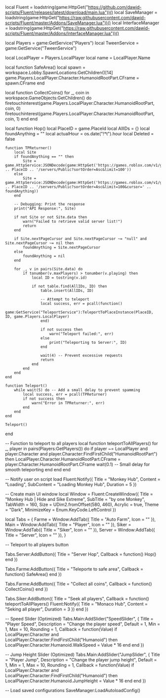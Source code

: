 local Fluent = loadstring(game:HttpGet("https://github.com/dawid-scripts/Fluent/releases/latest/download/main.lua"))()
local SaveManager = loadstring(game:HttpGet("https://raw.githubusercontent.com/dawid-scripts/Fluent/master/Addons/SaveManager.lua"))()
local InterfaceManager = loadstring(game:HttpGet("https://raw.githubusercontent.com/dawid-scripts/Fluent/master/Addons/InterfaceManager.lua"))()


local Players = game:GetService("Players")
local TweenService = game:GetService("TweenService")

local LocalPlayer = Players.LocalPlayer
local name = LocalPlayer.Name

local function SafeArea()
    local spawn = workspace.Lobby.SpawnLocations:GetChildren()[14]
    game.Players.LocalPlayer.Character.HumanoidRootPart.CFrame = spawn.CFrame
end

local function CollectCoins()
    for _, coin in workspace.GameObjects:GetChildren() do
        firetouchinterest(game.Players.LocalPlayer.Character.HumanoidRootPart, coin, 0)
        firetouchinterest(game.Players.LocalPlayer.Character.HumanoidRootPart, coin, 1)
    end
end

local function Hop()
    local PlaceID = game.PlaceId
    local AllIDs = {}
    local foundAnything = ""
    local actualHour = os.date("!*t").hour
    local Deleted = false

    function TPReturner()
        local Site
        if foundAnything == "" then
            Site = game.HttpService:JSONDecode(game:HttpGet('https://games.roblox.com/v1/games/' .. PlaceID .. '/servers/Public?sortOrder=Asc&limit=100'))
        else
            Site = game.HttpService:JSONDecode(game:HttpGet('https://games.roblox.com/v1/games/' .. PlaceID .. '/servers/Public?sortOrder=Asc&limit=100&cursor=' .. foundAnything))
        end
        
        -- Debugging: Print the response
        print("API Response:", Site)

        if not Site or not Site.data then
            warn("Failed to retrieve valid server list!")
            return
        end

        if Site.nextPageCursor and Site.nextPageCursor ~= "null" and Site.nextPageCursor ~= nil then
            foundAnything = Site.nextPageCursor
        else
            foundAnything = nil
        end

        for _, v in pairs(Site.data) do
            if tonumber(v.maxPlayers) > tonumber(v.playing) then
                local ID = tostring(v.id)

                if not table.find(AllIDs, ID) then
                    table.insert(AllIDs, ID)

                    -- Attempt to teleport
                    local success, err = pcall(function()
                        game:GetService("TeleportService"):TeleportToPlaceInstance(PlaceID, ID, game.Players.LocalPlayer)
                    end)

                    if not success then
                        warn("Teleport failed:", err)
                    else
                        print("Teleporting to Server:", ID)
                    end

                    wait(4) -- Prevent excessive requests
                    return
                end
            end
        end
    end

    function Teleport()
        while wait(5) do -- Add a small delay to prevent spamming
            local success, err = pcall(TPReturner)
            if not success then
                warn("Error in TPReturner:", err)
            end
        end
    end

    Teleport()
end

-- Function to teleport to all players
local function teleportToAllPlayers()
    for _, player in pairs(Players:GetPlayers()) do
        if player ~= LocalPlayer and player.Character and player.Character:FindFirstChild("HumanoidRootPart") then
            LocalPlayer.Character.HumanoidRootPart.CFrame = player.Character.HumanoidRootPart.CFrame
            wait(0.1) -- Small delay for smooth teleporting
        end
    end
end

-- Notify user on script load
Fluent:Notify({
    Title = "Monkey Hub",
    Content = "Loading",
    SubContent = "Loading Monkey Hub",
    Duration = 5
})

-- Create main UI window
local Window = Fluent:CreateWindow({
    Title = "Monkey Hub | Hide and Sike Extreme",
    SubTitle = "by one Monkey",
    TabWidth = 160,
    Size = UDim2.fromOffset(580, 460),
    Acrylic = true,
    Theme = "Dark",
    MinimizeKey = Enum.KeyCode.LeftControl
})

local Tabs = {
    Farme = Window:AddTab({ Title = "Auto Farm", Icon = "" }),
    Main = Window:AddTab({ Title = "Player", Icon = "" }),
    Siker = Window:AddTab({ Title = "Siker", Icon = "" }),
    Server = Window:AddTab({ Title = "Server", Icon = "" }),
}

-- Teleport to all players button

Tabs.Server:AddButton({
    Title = "Server Hop",
    Callback = function()
        Hop()
    end
})

Tabs.Farme:AddButton({
    Title = "Teleporte to safe area",
    Callback = function()
        SafeArea()
    end
})

Tabs.Farme:AddButton({
    Title = "Collect all coins",
    Callback = function()
        CollectCoins()
    end
})

Tabs.Siker:AddButton({
    Title = "Seek all players",
    Callback = function()
        teleportToAllPlayers()
        Fluent:Notify({
            Title = "Monaco Hub",
            Content = "Seking all player",
            Duration = 3
        })
    end
})

-- Speed Slider (Optimized)
Tabs.Main:AddSlider("SpeedSlider", {
    Title = "Player Speed",
    Description = "Change the player speed",
    Default = 1,
    Min = 1,
    Max = 10,
    Rounding = 1,
    Callback = function(Value)
        if LocalPlayer.Character and LocalPlayer.Character:FindFirstChild("Humanoid") then
            LocalPlayer.Character.Humanoid.WalkSpeed = Value * 16
        end
    end
})

-- Jump Height Slider (Optimized)
Tabs.Main:AddSlider("JumpSlider", {
    Title = "Player Jump",
    Description = "Change the player jump height",
    Default = 1,
    Min = 1,
    Max = 10,
    Rounding = 1,
    Callback = function(Value)
        if LocalPlayer.Character and LocalPlayer.Character:FindFirstChild("Humanoid") then
            LocalPlayer.Character.Humanoid.JumpHeight = Value * 16
        end
    end
})

-- Load saved configurations
SaveManager:LoadAutoloadConfig()
